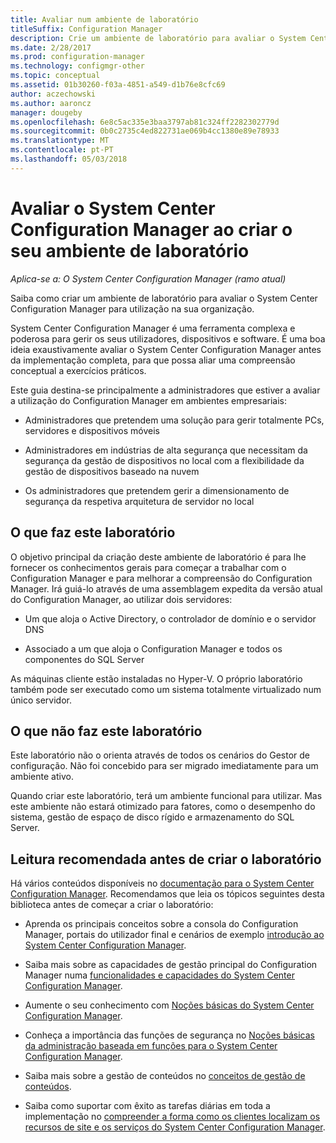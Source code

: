 ```yaml
---
title: Avaliar num ambiente de laboratório
titleSuffix: Configuration Manager
description: Crie um ambiente de laboratório para avaliar o System Center Configuration Manager para utilização na sua organização.
ms.date: 2/28/2017
ms.prod: configuration-manager
ms.technology: configmgr-other
ms.topic: conceptual
ms.assetid: 01b30260-f03a-4851-a549-d1b76e8cfc69
author: aczechowski
ms.author: aaroncz
manager: dougeby
ms.openlocfilehash: 6e8c5ac335e3baa3797ab81c324ff2282302779d
ms.sourcegitcommit: 0b0c2735c4ed822731ae069b4cc1380e89e78933
ms.translationtype: MT
ms.contentlocale: pt-PT
ms.lasthandoff: 05/03/2018
---
```

# <a name="evaluate-system-center-configuration-manager-by-building-your-own-lab-environment"></a>Avaliar o System Center Configuration Manager ao criar o seu ambiente de laboratório

*Aplica-se a: O System Center Configuration Manager (ramo atual)*

 Saiba como criar um ambiente de laboratório para avaliar o System Center Configuration Manager para utilização na sua organização.  

 System Center Configuration Manager é uma ferramenta complexa e poderosa para gerir os seus utilizadores, dispositivos e software. É uma boa ideia exaustivamente avaliar o System Center Configuration Manager antes da implementação completa, para que possa aliar uma compreensão conceptual a exercícios práticos.  

 Este guia destina-se principalmente a administradores que estiver a avaliar a utilização do Configuration Manager em ambientes empresariais:  

-   Administradores que pretendem uma solução para gerir totalmente PCs, servidores e dispositivos móveis  

-   Administradores em indústrias de alta segurança que necessitam da segurança da gestão de dispositivos no local com a flexibilidade da gestão de dispositivos baseado na nuvem  

-   Os administradores que pretendem gerir a dimensionamento de segurança da respetiva arquitetura de servidor no local  

## <a name="what-this-lab-does"></a>O que faz este laboratório  
 O objetivo principal da criação deste ambiente de laboratório é para lhe fornecer os conhecimentos gerais para começar a trabalhar com o Configuration Manager e para melhorar a compreensão do Configuration Manager. Irá guiá-lo através de uma assemblagem expedita da versão atual do Configuration Manager, ao utilizar dois servidores:  

-   Um que aloja o Active Directory, o controlador de domínio e o servidor DNS  

-   Associado a um que aloja o Configuration Manager e todos os componentes do SQL Server  

As máquinas cliente estão instaladas no Hyper-V. O próprio laboratório também pode ser executado como um sistema totalmente virtualizado num único servidor.  

## <a name="what-this-lab-does-not-do"></a>O que não faz este laboratório  
 Este laboratório não o orienta através de todos os cenários do Gestor de configuração. Não foi concebido para ser migrado imediatamente para um ambiente ativo.  

 Quando criar este laboratório, terá um ambiente funcional para utilizar. Mas este ambiente não estará otimizado para fatores, como o desempenho do sistema, gestão de espaço de disco rígido e armazenamento do SQL Server.  

##  <a name="BKMK_EvalRec"></a> Leitura recomendada antes de criar o laboratório  
 Há vários conteúdos disponíveis no [documentação para o System Center Configuration Manager](http://docs.microsoft.com/sccm/). Recomendamos que leia os tópicos seguintes desta biblioteca antes de começar a criar o laboratório:  

-   Aprenda os principais conceitos sobre a consola do Configuration Manager, portais do utilizador final e cenários de exemplo [introdução ao System Center Configuration Manager](../../core/understand/introduction.md).  

-   Saiba mais sobre as capacidades de gestão principal do Configuration Manager numa [funcionalidades e capacidades do System Center Configuration Manager](../../core/plan-design/changes/features-and-capabilities.md).  

-   Aumente o seu conhecimento com [Noções básicas do System Center Configuration Manager](../../core/understand/fundamentals.md).  

-   Conheça a importância das funções de segurança no [Noções básicas da administração baseada em funções para o System Center Configuration Manager](../../core/understand/fundamentals-of-role-based-administration.md).  

-   Saiba mais sobre a gestão de conteúdos no [conceitos de gestão de conteúdos](../../core/plan-design/hierarchy/fundamental-concepts-for-content-management.md).  

-   Saiba como suportar com êxito as tarefas diárias em toda a implementação no [compreender a forma como os clientes localizam os recursos de site e os serviços do System Center Configuration Manager](../../core/plan-design/hierarchy/understand-how-clients-find-site-resources-and-services.md).  
